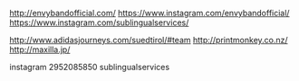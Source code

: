 http://envybandofficial.com/
https://www.instagram.com/envybandofficial/
https://www.instagram.com/sublingualservices/

http://www.adidasjourneys.com/suedtirol/#team
http://printmonkey.co.nz/
http://maxilla.jp/


instagram 
2952085850
sublingualservices
